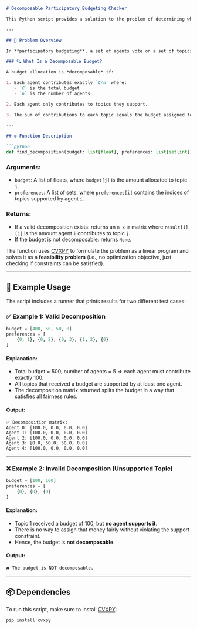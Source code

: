 
````markdown
# Decomposable Participatory Budgeting Checker 

This Python script provides a solution to the problem of determining whether a given continuous participatory budget is **decomposable** (i.e., fair according to certain mathematical criteria), and if so, returns a valid decomposition of that budget among agents.

---

## 📘 Problem Overview

In **participatory budgeting**, a set of agents vote on a set of topics (projects). A total budget is given and already allocated to each topic. We want to verify whether this allocation is **decomposable**, meaning it can be explained by fair and rational contributions from the agents.

### 🔍 What Is a Decomposable Budget?

A budget allocation is *decomposable* if:

1. Each agent contributes exactly `C/n` where:
   - `C` is the total budget
   - `n` is the number of agents

2. Each agent only contributes to topics they support.

3. The sum of contributions to each topic equals the budget assigned to that topic.

---

## ⚙️ Function Description

```python
def find_decomposition(budget: list[float], preferences: list[set[int]]) -> Optional[list[list[float]]]
````

### Arguments:

* `budget`: A list of floats, where `budget[j]` is the amount allocated to topic `j`.
* `preferences`: A list of sets, where `preferences[i]` contains the indices of topics supported by agent `i`.

### Returns:

* If a valid decomposition exists: returns an `n x m` matrix where `result[i][j]` is the amount agent `i` contributes to topic `j`.
* If the budget is not decomposable: returns `None`.

The function uses [CVXPY](https://www.cvxpy.org/) to formulate the problem as a linear program and solves it as a **feasibility problem** (i.e., no optimization objective, just checking if constraints can be satisfied).

---

## 🧪 Example Usage

The script includes a runner that prints results for two different test cases:

### ✅ Example 1: Valid Decomposition

```python
budget = [400, 50, 50, 0]
preferences = [
    {0, 1}, {0, 2}, {0, 3}, {1, 2}, {0}
]
```

#### Explanation:

* Total budget = 500, number of agents = 5 ⇒ each agent must contribute exactly 100.
* All topics that received a budget are supported by at least one agent.
* The decomposition matrix returned splits the budget in a way that satisfies all fairness rules.

#### Output:

```
✅ Decomposition matrix:
Agent 0: [100.0, 0.0, 0.0, 0.0]
Agent 1: [100.0, 0.0, 0.0, 0.0]
Agent 2: [100.0, 0.0, 0.0, 0.0]
Agent 3: [0.0, 50.0, 50.0, 0.0]
Agent 4: [100.0, 0.0, 0.0, 0.0]
```

---

### ❌ Example 2: Invalid Decomposition (Unsupported Topic)

```python
budget = [100, 100]
preferences = [
    {0}, {0}, {0}
]
```

#### Explanation:

* Topic 1 received a budget of 100, but **no agent supports it**.
* There is no way to assign that money fairly without violating the support constraint.
* Hence, the budget is **not decomposable**.

#### Output:

```
❌ The budget is NOT decomposable.
```

---

## 📦 Dependencies

To run this script, make sure to install [CVXPY](https://www.cvxpy.org/):

```bash
pip install cvxpy
```
